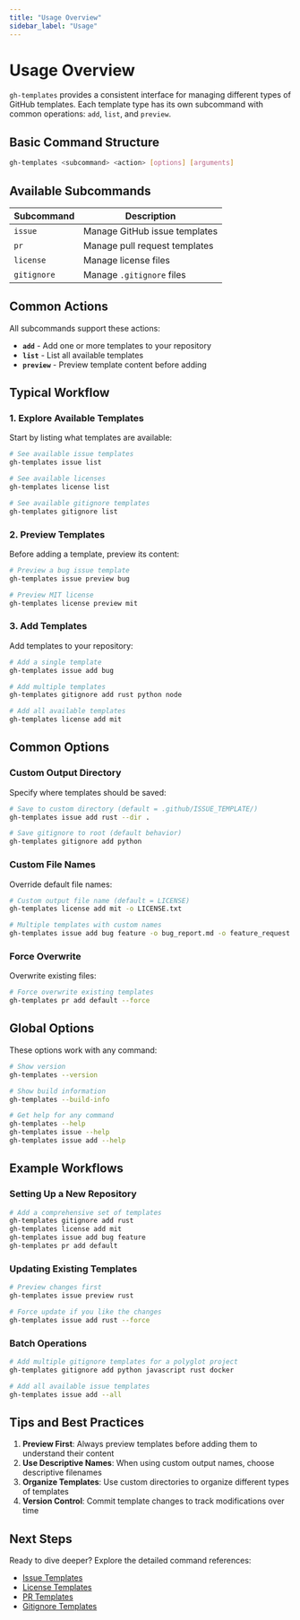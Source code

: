 ```yaml
---
title: "Usage Overview"
sidebar_label: "Usage"
---
```


# Usage Overview

`gh-templates` provides a consistent interface for managing different types of GitHub templates. Each template type has its own subcommand with common operations: `add`, `list`, and `preview`.

## Basic Command Structure

```bash
gh-templates <subcommand> <action> [options] [arguments]
```

## Available Subcommands

| Subcommand | Description |
|------------|-------------|
| `issue` | Manage GitHub issue templates |
| `pr` | Manage pull request templates |
| `license` | Manage license files |
| `gitignore` | Manage `.gitignore` files |

## Common Actions

All subcommands support these actions:

- **`add`** - Add one or more templates to your repository
- **`list`** - List all available templates
- **`preview`** - Preview template content before adding

## Typical Workflow

### 1. Explore Available Templates

Start by listing what templates are available:

```bash
# See available issue templates
gh-templates issue list

# See available licenses
gh-templates license list

# See available gitignore templates
gh-templates gitignore list
```

### 2. Preview Templates

Before adding a template, preview its content:

```bash
# Preview a bug issue template
gh-templates issue preview bug

# Preview MIT license
gh-templates license preview mit
```

### 3. Add Templates

Add templates to your repository:

```bash
# Add a single template
gh-templates issue add bug

# Add multiple templates
gh-templates gitignore add rust python node

# Add all available templates
gh-templates license add mit
```

## Common Options

### Custom Output Directory

Specify where templates should be saved:

```bash
# Save to custom directory (default = .github/ISSUE_TEMPLATE/)
gh-templates issue add rust --dir .

# Save gitignore to root (default behavior)
gh-templates gitignore add python
```

### Custom File Names

Override default file names:

```bash
# Custom output file name (default = LICENSE)
gh-templates license add mit -o LICENSE.txt

# Multiple templates with custom names
gh-templates issue add bug feature -o bug_report.md -o feature_request.md
```

### Force Overwrite

Overwrite existing files:

```bash
# Force overwrite existing templates
gh-templates pr add default --force
```

## Global Options

These options work with any command:

```bash
# Show version
gh-templates --version

# Show build information
gh-templates --build-info

# Get help for any command
gh-templates --help
gh-templates issue --help
gh-templates issue add --help
```

## Example Workflows

### Setting Up a New Repository

```bash
# Add a comprehensive set of templates
gh-templates gitignore add rust
gh-templates license add mit
gh-templates issue add bug feature
gh-templates pr add default
```

### Updating Existing Templates

```bash
# Preview changes first
gh-templates issue preview rust

# Force update if you like the changes
gh-templates issue add rust --force
```

### Batch Operations

```bash
# Add multiple gitignore templates for a polyglot project
gh-templates gitignore add python javascript rust docker

# Add all available issue templates
gh-templates issue add --all
```

## Tips and Best Practices

1. **Preview First**: Always preview templates before adding them to understand their content
2. **Use Descriptive Names**: When using custom output names, choose descriptive filenames
3. **Organize Templates**: Use custom directories to organize different types of templates
4. **Version Control**: Commit template changes to track modifications over time

## Next Steps

Ready to dive deeper? Explore the detailed command references:

- [Issue Templates](./commands/issue/issue.md)
- [License Templates](./commands/license/license.md)
- [PR Templates](./commands/pr/pr.md)
- [Gitignore Templates](./commands/gitignore/gitignore.md)
